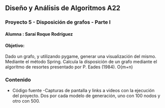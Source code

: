 ## Diseño y Análisis de Algoritmos A22
### Proyecto 5 - Disposición de grafos - Parte I
#### Alumna : Saraí Roque Rodríguez

#### Objetivo:
Dado un grafo, y utilizando pygame, generar una visualización del mismo. Mediante el método Spring. Calcula la disposición de un grafo mediante el algoritmo de resortes presentado por P. Eades (1984). O(m+n)
 
### Contenido
  - Código fuente 
  -Capturas de pantalla y links a videos con la ejecución del proyecto. Dos por cada modelo de generación, uno con 100 nodos y otro con 500.
